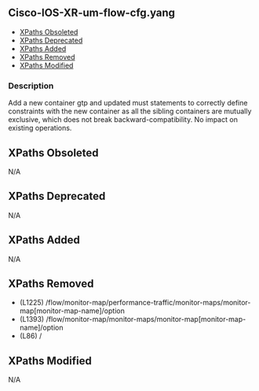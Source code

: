 ## Cisco-IOS-XR-um-flow-cfg.yang

- [XPaths Obsoleted](#xpaths-obsoleted)
- [XPaths Deprecated](#xpaths-deprecated)
- [XPaths Added](#xpaths-added)
- [XPaths Removed](#xpaths-removed)
- [XPaths Modified](#xpaths-modified)

### Description

Add a new container gtp and updated must statements to correctly define constraints with the new container as all the sibling containers are mutually exclusive, which does not break backward-compatibility. No impact on existing operations.

## XPaths Obsoleted

N/A

## XPaths Deprecated

N/A

## XPaths Added

N/A

## XPaths Removed

- (L1225)	/flow/monitor-map/performance-traffic/monitor-maps/monitor-map[monitor-map-name]/option
- (L1393)	/flow/monitor-map/monitor-maps/monitor-map[monitor-map-name]/option
- (L86)	/

## XPaths Modified

N/A

